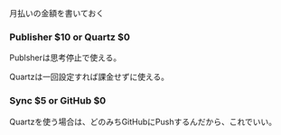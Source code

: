 

月払いの金額を書いておく

### Publisher \$10 or Quartz \$0

Publsherは思考停止で使える。

Quartzは一回設定すれば課金せずに使える。

### Sync \$5 or GitHub \$0

  

Quartzを使う場合は、どのみちGitHubにPushするんだから、これでいい。